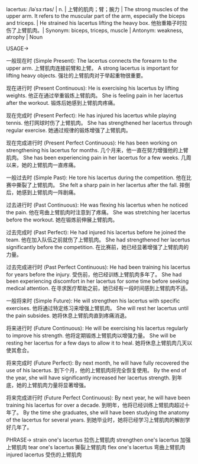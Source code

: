 lacertus: /ləˈsɜːrtəs/ | n. | 上臂的肌肉；臂；腕力 | The strong muscles of the upper arm.  It refers to the muscular part of the arm, especially the biceps and triceps. |  He strained his lacertus lifting the heavy box. 他抬重箱子时拉伤了上臂肌肉。| Synonym: biceps, triceps, muscle | Antonym: weakness, atrophy | Noun

USAGE->

一般现在时 (Simple Present):
The lacertus connects the forearm to the upper arm. 上臂肌肉连接前臂和上臂。
A strong lacertus is important for lifting heavy objects. 强壮的上臂肌肉对于举起重物很重要。

现在进行时 (Present Continuous):
He is exercising his lacertus by lifting weights. 他正在通过举重锻炼上臂肌肉。
She is feeling pain in her lacertus after the workout.  锻炼后她感到上臂肌肉疼痛。

现在完成时 (Present Perfect):
He has injured his lacertus while playing tennis. 他打网球时伤了上臂肌肉。
She has strengthened her lacertus through regular exercise. 她通过规律的锻炼增强了上臂肌肉。


现在完成进行时 (Present Perfect Continuous):
He has been working on strengthening his lacertus for months.  几个月来，他一直在努力增强他的上臂肌肉。
She has been experiencing pain in her lacertus for a few weeks. 几周以来，她的上臂肌肉一直疼痛。

一般过去时 (Simple Past):
He tore his lacertus during the competition.  他在比赛中撕裂了上臂肌肉。
She felt a sharp pain in her lacertus after the fall.  摔倒后，她感到上臂肌肉一阵剧痛。

过去进行时 (Past Continuous):
He was flexing his lacertus when he noticed the pain. 他在弯曲上臂肌肉时注意到了疼痛。
She was stretching her lacertus before the workout.  她在锻炼前伸展上臂肌肉。

过去完成时 (Past Perfect):
He had injured his lacertus before he joined the team.  他在加入队伍之前就伤了上臂肌肉。
She had strengthened her lacertus significantly before the competition.  在比赛前，她已经显著增强了上臂肌肉的力量。

过去完成进行时 (Past Perfect Continuous):
He had been training his lacertus for years before the injury.  受伤前，他已经训练上臂肌肉多年了。
She had been experiencing discomfort in her lacertus for some time before seeking medical attention.  在寻求医疗帮助之前，她已经有一段时间感到上臂肌肉不适。

一般将来时 (Simple Future):
He will strengthen his lacertus with specific exercises.  他将通过特定练习来增强上臂肌肉。
She will rest her lacertus until the pain subsides.  她将休息上臂肌肉直到疼痛消退。

将来进行时 (Future Continuous):
He will be exercising his lacertus regularly to improve his strength.  他将定期锻炼上臂肌肉以增强力量。
She will be resting her lacertus for a few days to allow it to heal. 她将休息上臂肌肉几天以使其愈合。

将来完成时 (Future Perfect):
By next month, he will have fully recovered the use of his lacertus.  到下个月，他的上臂肌肉将完全恢复使用。
By the end of the year, she will have significantly increased her lacertus strength.  到年底，她的上臂肌肉力量将显著增强。

将来完成进行时 (Future Perfect Continuous):
By next year, he will have been training his lacertus for over a decade. 到明年，他将已经训练上臂肌肉超过十年了。
By the time she graduates, she will have been studying the anatomy of the lacertus for several years.  到她毕业时，她将已经学习上臂肌肉的解剖学好几年了。


PHRASE->
strain one's lacertus 拉伤上臂肌肉
strengthen one's lacertus 加强上臂肌肉
tear one's lacertus 撕裂上臂肌肉
flex one's lacertus 弯曲上臂肌肉
injured lacertus 受伤的上臂肌肉
